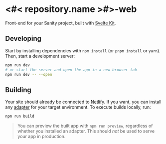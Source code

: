# <#< repository.name >#>-web

Front-end for your Sanity project, built with [Svelte Kit](https://kit.svelte.dev).

## Developing

Start by installing dependencies with `npm install` (or `pnpm install` or `yarn`). Then, start a development server:

```bash
npm run dev
# or start the server and open the app in a new browser tab
npm run dev -- --open
```

## Building

Your site should already be connected to [Netlify](https://netlify.com). If you want, you can install any [adapter](https://kit.svelte.dev/docs#adapters) for your target environment. To execute builds locally, run:

```bash
npm run build
```

> You can preview the built app with `npm run preview`, regardless of whether you installed an adapter. This should _not_ be used to serve your app in production.